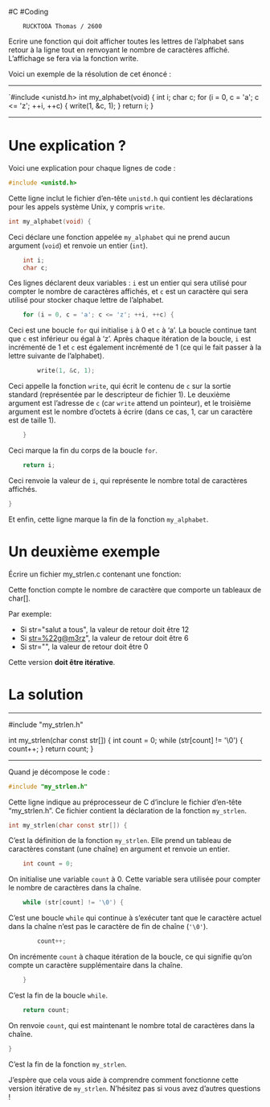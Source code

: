 #C #Coding 

		RUCKTOOA Thomas / 2600

Ecrire une fonction qui doit afficher toutes les lettres de l’alphabet sans retour à la ligne tout en renvoyant le nombre de caractères affiché. L’affichage se fera via la fonction write.



Voici un exemple de la résolution de cet énoncé : 
__________________________________________________________________
`#include <unistd.h> 
int my_alphabet(void) {
    int i;
    char c;
    for (i = 0, c = 'a'; c <= 'z'; ++i, ++c) {
        write(1, &c, 1);
    }
    return i;
}

___________________________________

# Une explication ?

Voici une explication pour chaque lignes de code : 

```c
#include <unistd.h>
```

Cette ligne inclut le fichier d’en-tête `unistd.h` qui contient les déclarations pour les appels système Unix, y compris `write`.

```c
int my_alphabet(void) {
```

Ceci déclare une fonction appelée `my_alphabet` qui ne prend aucun argument (`void`) et renvoie un entier (`int`).

```c
    int i;
    char c;
```

Ces lignes déclarent deux variables : `i` est un entier qui sera utilisé pour compter le nombre de caractères affichés, et `c` est un caractère qui sera utilisé pour stocker chaque lettre de l’alphabet.

```c
    for (i = 0, c = 'a'; c <= 'z'; ++i, ++c) {
```

Ceci est une boucle `for` qui initialise `i` à 0 et `c` à ‘a’. La boucle continue tant que `c` est inférieur ou égal à ‘z’. Après chaque itération de la boucle, `i` est incrémenté de 1 et `c` est également incrémenté de 1 (ce qui le fait passer à la lettre suivante de l’alphabet).

```c
        write(1, &c, 1);
```

Ceci appelle la fonction `write`, qui écrit le contenu de `c` sur la sortie standard (représentée par le descripteur de fichier 1). Le deuxième argument est l’adresse de `c` (car `write` attend un pointeur), et le troisième argument est le nombre d’octets à écrire (dans ce cas, 1, car un caractère est de taille 1).

```c
    }
```

Ceci marque la fin du corps de la boucle `for`.

```c
    return i;
```

Ceci renvoie la valeur de `i`, qui représente le nombre total de caractères affichés.

```c
}
```

Et enfin, cette ligne marque la fin de la fonction `my_alphabet`.

# Un deuxième exemple 

Écrire un fichier my_strlen.c contenant une fonction:


Cette fonction compte le nombre de caractère que comporte un tableaux de char[].

Par exemple:

- Si str="salut a tous", la valeur de retour doit être 12
- Si [str=%22g@m3rz](mailto:str=%22g@m3rz)", la valeur de retour doit être 6
- Si str="", la valeur de retour doit être 0

Cette version **doit être itérative**.

# La solution 
_____________________________________________


#include "my_strlen.h"

int my_strlen(char const str[]) {
    int count = 0;
    while (str[count] != '\0') {
        count++;
    }
    return count;
}
____________________________________________________________________

Quand je décompose le code : 

```c
#include "my_strlen.h"
```

Cette ligne indique au préprocesseur de C d’inclure le fichier d’en-tête “my_strlen.h”. Ce fichier contient la déclaration de la fonction `my_strlen`.

```c
int my_strlen(char const str[]) {
```

C’est la définition de la fonction `my_strlen`. Elle prend un tableau de caractères constant (une chaîne) en argument et renvoie un entier.

```c
    int count = 0;
```

On initialise une variable `count` à 0. Cette variable sera utilisée pour compter le nombre de caractères dans la chaîne.

```c
    while (str[count] != '\0') {
```

C’est une boucle `while` qui continue à s’exécuter tant que le caractère actuel dans la chaîne n’est pas le caractère de fin de chaîne (`'\0'`).

```c
        count++;
```

On incrémente `count` à chaque itération de la boucle, ce qui signifie qu’on compte un caractère supplémentaire dans la chaîne.

```c
    }
```

C’est la fin de la boucle `while`.

```c
    return count;
```

On renvoie `count`, qui est maintenant le nombre total de caractères dans la chaîne.

```c
}
```

C’est la fin de la fonction `my_strlen`.

J’espère que cela vous aide à comprendre comment fonctionne cette version itérative de `my_strlen`. N’hésitez pas si vous avez d’autres questions !